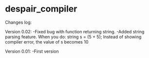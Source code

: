 despair_compiler
================

Changes log:

Version 0.02:
-Fixed bug with function returning string.
-Added string parsing feature. When you do:
string s = (5 + 5);
Instead of showing compiler error, the value of s becomes 10

Version 0.01:
-First version
